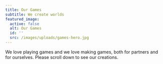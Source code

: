 ```yaml
---
title: Our Games
subtitle: We create worlds
featured_image:
  active: false
  alt: Our Games
  id: ''
  src: /images/uploads/games-hero.jpg
---
```

We love playing games and we love making games, both for partners and for ourselves. Please scroll down to see our creations.
